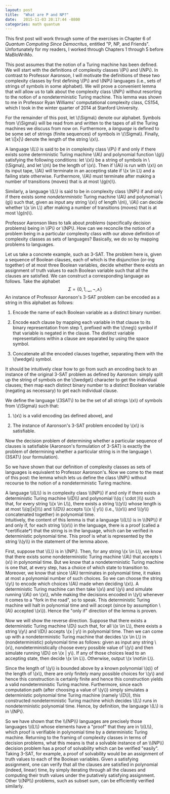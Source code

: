 ```yaml
---
layout: post
title:  "What are P and NP?"
date:   2015-11-03 20:17:44 -0800
categories: math quantum
---
```


This first post will work through some of the exercises in Chapter 6 of
*Quantum Computing Since Democritus*, entitled "P, NP, and Friends".
Unfortunately for my readers, I worked through Chapters 1 through 5 before
MaBloWriMo.

This post assumes that the notion of a Turing machine has been defined. We will
start with the definitions of complexity classes \\(P\\) and \\(NP\\). In
contrast to Professor Aaronson, I will motivate the definitions of these two
complexity classes by first defining \\(P\\) and \\(NP\\) languages (i.e., sets
of strings of symbols in some alphabet). We will prove a convenient lemma that
will allow us to talk about the complexity class \\(NP\\) without resorting to
the notion of a nondeterministic Turing machine. This lemma was shown to me
in Professor Ryan Williams' computational complexity class, CS154, which I
took in the winter quarter of 2014 at Stanford University.

For the remainder of this post, let \\(\Sigma\\) denote our alphabet.
Symbols from \\(\Sigma\\) will be read from and written to the tapes of all the
Turing machines we discuss from now on. Furthermore, a *language* is defined to
be some set of strings (finite sequences) of symbols in \\(\Sigma\\).
Finally, let \\(|x|\\) denote the length of the string \\(x\\).

A language \\(L\\) is said to be in complexity class \\(P\\) if and only if
there exists some deterministic Turing machine \\(A\\) and polynomial function
\\(g\\) satisfying the following conditions:
let \\(x\\) be a string of symbols in \\(\Sigma\\), and let \\(n\\) be the length
of \\(x\\). Then if \\(A\\) is run with \\(x\\) on its input tape, \\(A\\) will
terminate in an accepting state if \\(x \in L\\) and a failing state otherwise.
Furthermore, \\(A\\) must terminate after making a number of transitions (moves)
that is at most \\(g(n)\\).

Similarly, a language \\(L\\) is said to be in complexity class \\(NP\\) if and
only if there exists some *nondeterministic* Turing machine \\(A\\) and
polynomial \\(g\\) such that, given as input any string \\(x\\) of length
\\(n\\), \\(A\\) can decide whether \\(x \in L\\) after making a number of
transitions (moves) that is at most \\(g(n)\\).

Professor Aaronson likes to talk about *problems* (specifically decision
problems) being in \\(P\\) or \\(NP\\). How can we reconcile the notion of a
problem being in a particular complexity class with our above definition of
complexity classes as sets of languages? Basically, we do so by mapping
problems to languages.

Let us take a concrete example, such as 3-SAT. The
problem here is, given a sequence of Boolean clauses, each of which is the
disjunction (or-ing together) of at most three Boolean variables, decide
whether there exists an assignment of truth values to each Boolean variable
such that all the clauses are satisfied. We can construct a corresponding
language as follows. Take the alphabet
$$ \Sigma = \left\{ 0, 1, ␣, \neg, \wedge \right\} $$
An instance of Professor Aaronson's 3-SAT problem can be encoded as a string in
this alphabet as follows:

 1. Encode the name of each Boolean variable as a distinct binary number.

 2. Encode each clause by mapping each variable in that clause
    to its binary representation from step 1, prefixed with the \\(\neg\\) symbol if that
    variable is negated in the clause. The distinct variable representations within
    a clause are separated by using the space symbol.

 3. Concatenate all the encoded clauses together, separating them with the
    \\(\wedge\\) symbol.

It should be intuitively clear how to go from such an encoding back to an
instance of the original 3-SAT problem as defined by Aaronson: simply split up
the string of symbols on the \\(\wedge\\) character to get the individual
clauses; then map each distinct binary number to a distinct Boolean variable
(negating as necessary) to get each individual clause.

We define the language \\(3SAT\\) to be the set of all strings \\(x\\) of
symbols from \\(\Sigma\\) such that:

  1. \\(x\\) is a valid encoding (as defined above), and

  2. The instance of Aaronson's 3-SAT problem encoded by \\(x\\) is
       satisfiable.

Now the decision problem of determining whether a particular sequence of
clauses is satisfiable (Aaronson's formulation of 3-SAT) is exactly the problem
of determining whether a particular string is in the language \\(3SAT\\) (our
formulation).

So we have shown that our definition of complexity classes as sets of languages
is equivalent to Professor Aaronson's. Now we come to the meat of this post:
the lemma which lets us define the class \\(NP\\) without recourse to the
notion of a nondeterministic Turing machine.

<div class="lemma" markdown="1">
A language \\(L\\) is in complexity class \\(NP\\) if and only if there exists
a deterministic Turing machine \\(D\\) and polynomial \\(q ( \cdot )\\) such
that, for every string \\(x \in L\\), there exists a string \\(y\\) whose
length is at most \\(q(|x|)\\) and \\(D\\) accepts \\(x \| y\\) (i.e., \\(x\\)
and \\(y\\) concatenated together) in polynomial time.
</div>

<div class="proof" markdown="1">
Intuitively, the content of this lemma is that a language \\(L\\) is in
\\(NP\\) if and only if, for each string \\(x\\) in the language, there is a
proof (called a *certificate*) that the string is in the language, which can be
verified in deterministic polynomial time. This proof is what is represented by
the string \\(y\\) in the statement of the lemma above.

First, suppose that \\(L\\) is in \\(NP\\). Then, for any string \\(x \in L\\),
we know that there exists some nondeterministic Turing machine \\(A\\)
that accepts \\(x\\) in polynomial time. But we know that a nondeterministic
Turing machine is one that, at every step, has a choice  of which
state to transition to. Moreover, we know that since \\(A\\) terminates in
polynomial time, it makes at most a polynomial number of such choices.
So we can choose the string \\(y\\) to encode which choices \\(A\\) made
when deciding \\(x\\). A deterministic Turing machine can then take \\(x\\)
and \\(y\\) and simulate running \\(A\\) on \\(x\\), while making the decisions
encoded in \\(y\\) whenever it comes to a "fork in the road", so to speak.
This deterministic Turing machine will halt in polynomial time and will
accept (since by assumption \\(A\\) accepted \\(x\\)). Hence the "only if"
direction of the lemma is proven.

Now we will show the reverse direction. Suppose that there exists a
deterministic Turing machine \\(D\\) such that, for all \\(x \in L\\), there
exists a string \\(y\\) and \\(D\\) accepts \\(x \| y\\) in polynomial time.
Then we can come up with a nondeterministic Turing machine that decides
\\(x \in L\\) in (nondeterministic) polynomial time as follows: given as input
any string \\(x\\), nondeterministically choose every possible value of
\\(y\\) and then simulate running \\(D\\) on \\(x \| y\\). If any of those
choices lead to an accepting state, then decide \\(x \in L\\). Otherwise,
output \\(x \not\in L\\).

Since the length of \\(y\\) is bounded above by a known polynomial \\(q\\) of
the length of \\(x\\), there are only finitely many possible choices for
\\(y\\) and hence this construction is certainly finite and hence this
construction yields a valid nondeterministic Turing machine. Furthermore, since
each computation path (after choosing a value of \\(y\\)) simply simulates a
deterministic polynomial time Turing machine (namely \\(D\\)), this constructed
nondeterministic Turing machine which decides \\(L\\) runs in nondeterministic
polynomial time.  Hence, by definition, the language \\(L\\) is in \\(NP\\).
</div>

<p markdown="1">
So we have shown that the \\(NP\\) languages are precisely those languages
\\(L\\) whose elements have a "proof" that they are in \\(L\\), which proof is
verifiable in polynomial time by a deterministic Turing machine. Returning to
the framing of complexity classes in terms of decision problems, what this
means is that a solvable instance of an \\(NP\\) decision problem has a proof
of solvability which can be verified "easily". Taking 3-SAT, for example, a
proof of solvability would be an assignment of truth values to each of the
Boolean variables. Given a satisfying assignment, one can verify that all the
clauses are satisfied in polynomial (indeed, linear) time, by simply iterating
through all the clauses and computing their truth values under the putatively
satisfying assignment. Other \\(NP\\) problems, such as subset sum, can be
efficiently verified similarly.
</p>
